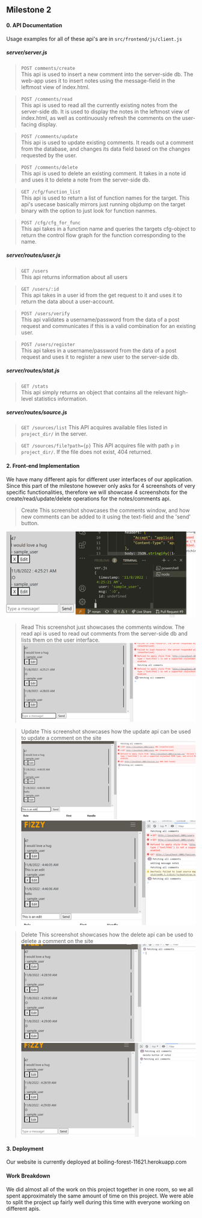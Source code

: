 ## Milestone 2

#### 0. API Documentation 

Usage examples for all of these api's are in `src/frontend/js/client.js`

##### server/server.js
> `POST comments/create`  
This api is used to insert a new comment into the server-side db. The web-app uses it to insert 
notes using the message-field in the leftmost view of index.html.

> `POST /comments/read`  
This api is used to read all the currently existing notes from the server-side db. It is used to
display the notes in the leftmost view of index.html, as well as continuously refresh the comments
on the user-facing display.

> `POST /comments/update`  
This api is used to update existing comments. It reads out a comment from the database, and changes
its data field based on the changes requested by the user.

> `POST /comments/delete`  
This api is used to delete an existing comment. It takes in a note id and uses it to delete a note 
from the server-side db.

> `GET /cfg/function_list`  
This api is used to return a list of function names for the target. This api's usecase basically
mirrors just running objdump on the target binary with the option to just look for function nanmes.

> `POST /cfg/cfg_for_func`  
This api takes in a function name and queries the targets cfg-object to return the control flow
graph for the function corresponding to the name.

##### server/routes/user.js  
> `GET /users`  
This api returns information about all users

> `GET /users/:id`  
This api takes in a user id from the get request to it and uses it to return the data about a
user-account.

> `POST /users/verify`  
This api validates a username/password from the data of a post request and communicates if this is 
a valid combination for an existing user.

> `POST /users/register`  
This api takes in a username/password from the data of a post request and uses it to register a new
user to the server-side db.

##### server/routes/stat.js  
> `GET /stats`  
This api simply returns an object that contains all the relevant high-level statistics information.

##### server/routes/source.js

> `GET /sources/list`
This API acquires available files listed in `project_dir/` in the server.

> `GET /sources/file?path={p}`
This API acquires file with path `p` in `project_dir/`. If the file does not
exist, 404 returned.

#### 2. Front-end Implementation

We have many different apis for different user interfaces of our application. Since this part of the
milestone however only asks for 4 screenshots of very specific functionalities, therefore we will
showcase 4 screenshots for the create/read/update/delete operations for the notes/comments api.

> Create
This screenshot showcases the comments window, and how new comments can be added to it using the
text-field and the 'send' button.

![](../imgs/notes_create.PNG)

> Read
This screenshot just showcases the comments window. The read api is used to read out comments from
the server-side db and lists them on the user interface.
![](../imgs/notes_read.PNG)

> Update
This screenshot showcases how the update api can be used to update a comment on the site
![](../imgs/notes_edit1.PNG)
![](../imgs/notes_edit2.PNG)

> Delete
This screenshot showcases how the delete api can be used to delete a comment on the site
![notes_delete](../imgs/notes_delete1.PNG)
![notes_delete](../imgs/notes_delete2.PNG)


#### 3. Deployment
Our website is currently deployed at boiling-forest-11621.herokuapp.com

#### Work Breakdown
We did almost all of the work on this project together in one room, so we all spent approximately
the same amount of time on this project. We were able to split the project up fairly well during
this time with everyone working on different apis. 

